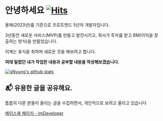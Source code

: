 # 안녕하세요 [![Hits](https://hits.seeyoufarm.com/api/count/incr/badge.svg?url=https%3A%2F%2Fgithub.com%2FSeonHyungJo&count_bg=%2379C83D&title_bg=%23555555&icon=deno.svg&icon_color=%23FFFFFF&title=Hello&edge_flat=false)](https://hits.seeyoufarm.com)

올해(2023년)를 기준으로 프로트엔드 5년차 개발자입니다.

3년동안 새로운 서비스(MVP)를 만들고 발전시키고, 회사가 투자를 받고 BM(이익을 창출하는 방식)을 만들었습니다.

이제는 휴식을 취하며 새로운 것을 해보려고 합니다.

**여태 밀렸던 내가 작업한 내용과 공부할 내용을 작성해보겠습니다.**

[![sNyung's github stats](https://github-readme-stats.vercel.app/api?username=SeonHyungJo&show_icons=true&theme=dracula)](https://github.com/SeonHyungJo)

## 📬 유용한 글을 공유해요.

틈틈히 다른 분들이 올리는 글을 수집하면서, 개인적으로 보려고 올리고 있습니다

[페이스북 페이지 - ImDeveloper](https://www.facebook.com/ImDevloper)
